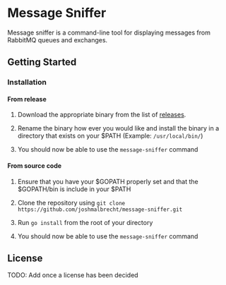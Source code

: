 # Message Sniffer

Message sniffer is a command-line tool for displaying messages from RabbitMQ queues and exchanges.


## Getting Started


### Installation

#### From release

1. Download the appropriate binary from the list of [releases](https://github.com/joshmalbrecht/message-sniffer/releases).

2. Rename the binary how ever you would like and install the binary in a directory that exists on your $PATH (Example: `/usr/local/bin/`)

3. You should now be able to use the `message-sniffer` command

#### From source code

1. Ensure that you have your $GOPATH properly set and that the $GOPATH/bin is include in your $PATH

2. Clone the repository using `git clone https://github.com/joshmalbrecht/message-sniffer.git`

3. Run `go install` from the root of your directory

4. You should now be able to use the `message-sniffer` command

## License

TODO: Add once a license has been decided